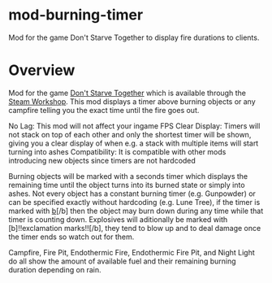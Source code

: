 # mod-burning-timer
Mod for the game Don't Starve Together to display fire durations to clients. 

# Overview
Mod for the game [Don't Starve Together][] which is available through the
[Steam Workshop][]. This mod displays a timer above burning objects or any campfire telling you the exact time until the fire goes out.

No Lag: This mod will not affect your ingame FPS
Clear Display: Timers will not stack on top of each other and only the shortest timer will be shown, giving you a clear display of when e.g. a stack with multiple items will start turning into ashes
Compatibility: It is compatible with other mods introducing new objects since timers are not hardcoded

Burning objects will be marked with a seconds timer which displays the remaining time until the object turns into its burned state or simply into ashes. Not every object has a constant burning timer (e.g. Gunpowder) or can be specified exactly without hardcoding (e.g. Lune Tree), if the timer is marked with [b](brackets)[/b] then the object may burn down during any time while that timer is counting down. Explosives will aditionally be marked with [b]!!exclamation marks!![/b], they tend to blow up and to deal damage once the timer ends so watch out for them.

Campfire, Fire Pit, Endothermic Fire, Endothermic Fire Pit, and Night Light do all show the amount of available fuel and their remaining burning duration depending on rain. 

[don't starve together]: https://www.klei.com/games/dont-starve-together
[steam workshop]: https://steamcommunity.com/sharedfiles/filedetails/?id=2525856394
